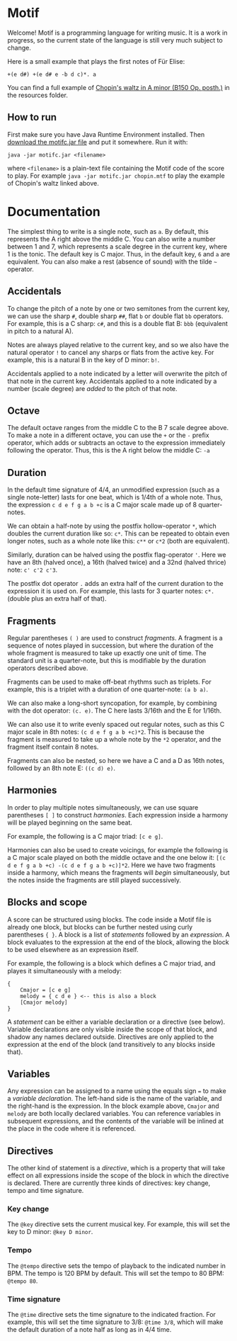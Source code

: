 # Motif

Welcome! Motif is a programming language for writing music.
It is a work in progress, so the current state of the language is still very much subject to change.

Here is a small example that plays the first notes of Für Elise:

`+(e d#) +(e d# e -b d c)*. a`

You can find a full example of [Chopin's waltz in A minor (B150 Op. posth.)](core/src/main/resources/chopin.mtf)
in the resources folder.

## How to run

First make sure you have Java Runtime Environment installed.
Then [download the motifc.jar file](https://github.com/jacobfi/motif/releases/latest/download/motifc.jar)
and put it somewhere. Run it with:

`java -jar motifc.jar <filename>`

where `<filename>` is a plain-text file containing the Motif code of the score to play.
For example `java -jar motifc.jar chopin.mtf` to play the example of Chopin's waltz linked above.

# Documentation

The simplest thing to write is a single note, such as `a`. By default, this represents the A right above the middle C.
You can also write a number between 1 and 7, which represents a scale degree in the current key, where 1 is the tonic.
The default key is C major. Thus, in the default key, `6` and `a` are equivalent.
You can also make a rest (absence of sound) with the tilde `~` operator.

## Accidentals

To change the pitch of a note by one or two semitones from the current key, we can use the sharp `#`,
double sharp `##`, flat `b` or double flat `bb` operators. For example, this is a C sharp: `c#`, and this is a
double flat B: `bbb` (equivalent in pitch to a natural A).

Notes are always played relative to the current key, and so we also have the natural operator `!` to cancel any
sharps or flats from the active key. For example, this is a natural B in the key of D minor: `b!`.

Accidentals applied to a note indicated by a letter will overwrite the pitch of that note in the current key.
Accidentals applied to a note indicated by a number (scale degree) are *added* to the pitch of that note.

## Octave

The default octave ranges from the middle C to the B 7 scale degree above.
To make a note in a different octave, you can use the `+` or the `-` prefix operator, which adds or subtracts an octave
to the expression immediately following the operator. Thus, this is the A right below the middle C:
`-a`

## Duration

In the default time signature of 4/4, an unmodified expression (such as a single note-letter) lasts for one beat,
which is 1/4th of a whole note. Thus, the expression `c d e f g a b +c` is a C major scale made up of 8 quarter-notes.

We can obtain a half-note by using the postfix hollow-operator `*`, which doubles the current duration like so: `c*`.
This can be repeated to obtain even longer notes, such as a whole note like this: `c**` or `c*2` (both are equivalent).

Similarly, duration can be halved using the postfix flag-operator `'`.
Here we have an 8th (halved once), a 16th (halved twice) and a 32nd (halved thrice) note: `c' c'2 c'3`.

The postfix dot operator `.` adds an extra half of the current duration to the expression it is used on.
For example, this lasts for 3 quarter notes: `c*.` (double plus an extra half of that).

## Fragments

Regular parentheses `( )` are used to construct *fragments*.
A fragment is a sequence of notes played in succession, but where the duration of the whole fragment is measured
to take up exactly one unit of time. The standard unit is a quarter-note, but this is modifiable by the duration
operators described above.

Fragments can be used to make off-beat rhythms such as triplets. For example, this is a triplet with a duration
of one quarter-note: `(a b a)`.

We can also make a long-short syncopation, for example, by combining with the dot operator: `(c. e)`.
The C here lasts 3/16th and the E for 1/16th.

We can also use it to write evenly spaced out regular notes, such as this C major scale in 8th notes:
`(c d e f g a b +c)*2`. This is because the fragment is measured to take up a whole note by the `*2` operator,
and the fragment itself contain 8 notes.

Fragments can also be nested, so here we have a C and a D as 16th notes, followed by an 8th note E: `((c d) e)`.

## Harmonies

In order to play multiple notes simultaneously, we can use square parentheses `[ ]` to construct *harmonies*.
Each expression inside a harmony will be played beginning on the same beat.

For example, the following is a C major triad: `[c e g]`.

Harmonies can also be used to create voicings, for example the following is a C major scale played on both the middle
octave and the one below it: `[(c d e f g a b +c) -(c d e f g a b +c)]*2`. Here we have two fragments inside a harmony,
which means the fragments will *begin* simultaneously, but the notes inside the fragments are still played successively.

## Blocks and scope

A score can be structured using blocks. The code inside a Motif file is already one block, but blocks can be further
nested using curly parentheses `{ }`. A block is a list of *statements* followed by an *expression*.
A block evaluates to the expression at the end of the block, allowing the block to be used elsewhere as an
expression itself.

For example, the following is a block which defines a C major triad, and playes it simultaneously with a melody:

```
{
    Cmajor = [c e g]
    melody = { c d e } <-- this is also a block
    [Cmajor melody]
}
```

A *statement* can be either a variable declaration or a directive (see below). Variable declarations are only visible
inside the scope of that block, and shadow any names declared outside. Directives are only applied to the expression
at the end of the block (and transitively to any blocks inside that).

## Variables

Any expression can be assigned to a name using the equals sign `=` to make a *variable declaration*.
The left-hand side is the name of the variable, and the right-hand is the expression.
In the block example above, `Cmajor` and `melody` are both locally declared variables.
You can reference variables in subsequent expressions, and the contents of the variable will be inlined at the
place in the code where it is referenced.

## Directives

The other kind of statement is a *directive*, which is a property that will take effect on all expressions inside
the scope of the block in which the directive is declared.
There are currently three kinds of directives: key change, tempo and time signature.

### Key change

The `@key` directive sets the current musical key. For example, this will set the key to D minor: `@key D minor`.

### Tempo

The `@tempo` directive sets the tempo of playback to the indicated number in BPM. The tempo is 120 BPM by default.
This will set the tempo to 80 BPM: `@tempo 80`.

### Time signature

The `@time` directive sets the time signature to the indicated fraction. For example, this will set the time signature
to 3/8: `@time 3/8`, which will make the default duration of a note half as long as in 4/4 time.
